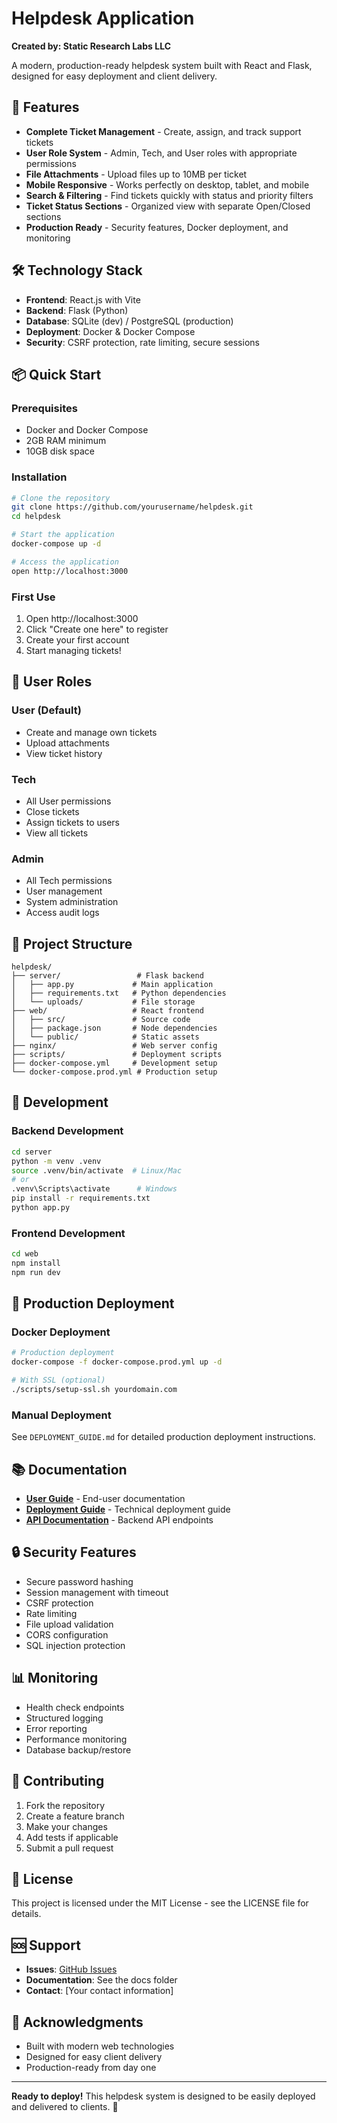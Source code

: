 # Helpdesk Application

**Created by: Static Research Labs LLC**

A modern, production-ready helpdesk system built with React and Flask, designed for easy deployment and client delivery.

## 🚀 Features

- **Complete Ticket Management** - Create, assign, and track support tickets
- **User Role System** - Admin, Tech, and User roles with appropriate permissions
- **File Attachments** - Upload files up to 10MB per ticket
- **Mobile Responsive** - Works perfectly on desktop, tablet, and mobile
- **Search & Filtering** - Find tickets quickly with status and priority filters
- **Ticket Status Sections** - Organized view with separate Open/Closed sections
- **Production Ready** - Security features, Docker deployment, and monitoring

## 🛠️ Technology Stack

- **Frontend**: React.js with Vite
- **Backend**: Flask (Python)
- **Database**: SQLite (dev) / PostgreSQL (production)
- **Deployment**: Docker & Docker Compose
- **Security**: CSRF protection, rate limiting, secure sessions

## 📦 Quick Start

### Prerequisites
- Docker and Docker Compose
- 2GB RAM minimum
- 10GB disk space

### Installation
```bash
# Clone the repository
git clone https://github.com/yourusername/helpdesk.git
cd helpdesk

# Start the application
docker-compose up -d

# Access the application
open http://localhost:3000
```

### First Use
1. Open http://localhost:3000
2. Click "Create one here" to register
3. Create your first account
4. Start managing tickets!

## 🎯 User Roles

### **User** (Default)
- Create and manage own tickets
- Upload attachments
- View ticket history

### **Tech**
- All User permissions
- Close tickets
- Assign tickets to users
- View all tickets

### **Admin**
- All Tech permissions
- User management
- System administration
- Access audit logs

## 📁 Project Structure

```
helpdesk/
├── server/                 # Flask backend
│   ├── app.py             # Main application
│   ├── requirements.txt   # Python dependencies
│   └── uploads/           # File storage
├── web/                   # React frontend
│   ├── src/               # Source code
│   ├── package.json       # Node dependencies
│   └── public/            # Static assets
├── nginx/                 # Web server config
├── scripts/               # Deployment scripts
├── docker-compose.yml     # Development setup
└── docker-compose.prod.yml # Production setup
```

## 🔧 Development

### Backend Development
```bash
cd server
python -m venv .venv
source .venv/bin/activate  # Linux/Mac
# or
.venv\Scripts\activate      # Windows
pip install -r requirements.txt
python app.py
```

### Frontend Development
```bash
cd web
npm install
npm run dev
```

## 🚀 Production Deployment

### Docker Deployment
```bash
# Production deployment
docker-compose -f docker-compose.prod.yml up -d

# With SSL (optional)
./scripts/setup-ssl.sh yourdomain.com
```

### Manual Deployment
See `DEPLOYMENT_GUIDE.md` for detailed production deployment instructions.

## 📚 Documentation

- **[User Guide](CLIENT_GUIDE.md)** - End-user documentation
- **[Deployment Guide](DEPLOYMENT_GUIDE.md)** - Technical deployment guide
- **[API Documentation](server/app.py)** - Backend API endpoints

## 🔒 Security Features

- Secure password hashing
- Session management with timeout
- CSRF protection
- Rate limiting
- File upload validation
- CORS configuration
- SQL injection protection

## 📊 Monitoring

- Health check endpoints
- Structured logging
- Error reporting
- Performance monitoring
- Database backup/restore

## 🤝 Contributing

1. Fork the repository
2. Create a feature branch
3. Make your changes
4. Add tests if applicable
5. Submit a pull request

## 📄 License

This project is licensed under the MIT License - see the LICENSE file for details.

## 🆘 Support

- **Issues**: [GitHub Issues](https://github.com/yourusername/helpdesk/issues)
- **Documentation**: See the docs folder
- **Contact**: [Your contact information]

## 🎉 Acknowledgments

- Built with modern web technologies
- Designed for easy client delivery
- Production-ready from day one

---

**Ready to deploy!** This helpdesk system is designed to be easily deployed and delivered to clients. 🚀